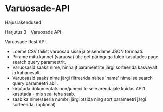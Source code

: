 # Varuosade-API
Hajusrakendused

Harjutus 3 - Varuosade API 

Varuosade Rest API.

- Loeme CSV failist varuosad sisse ja teisendame JSON formaati.
- Piirame mitu kannet (varuosa) ühe get päringuga tuleb kasutades page search query parameetrit.
- Varuosasid saaks nime, hinna jt parameetrite järgi sorteerida kasvavalt ja kahanevalt.
- Varuosasid saaks nime järgi filtreerida näites 'name' nimelise search query parameetri abil.
- kirjutada dokumentatsioon/juhend teisele arendajale kuidas API't kasutada - mis seal teha saab. 
- saab ka nime/seeria numbri järgi otsida ning sort parameetri järgi sorteerida. (optional)

